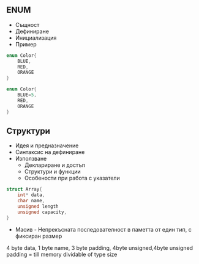 ## ENUM

- Същност
- Дефиниране
- Инициализация
- Пример

```cpp
enum Color{
    BLUE,
    RED,
    ORANGE
}
```

```cpp
enum Color{
    BLUE=5,
    RED,
    ORANGE
}
```

## Структури

- Идея и предназначение
- Синтаксис на дефиниране
- Използване
    - Деклариране и достъп
    - Структури и функции
    - Особености при работа с указатели

```cpp
struct Array{
    int* data,
    char name,
    unsigned length
    unsigned capacity,
}
```

- Масив - Непрекъсната последователност в паметта от един тип, с фиксиран размер

4 byte data, 1 byte name, 3 byte padding, 4byte unsigned,4byte unsigned
padding = till memory dividable of type size